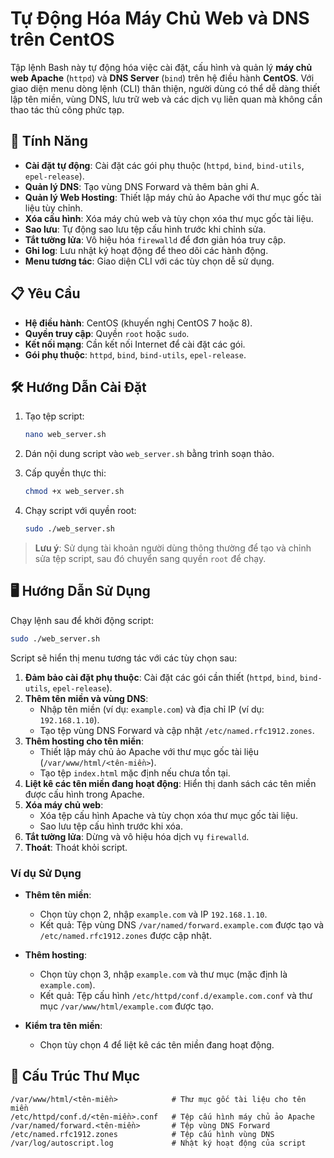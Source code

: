#  Tự Động Hóa Máy Chủ Web và DNS trên CentOS

Tập lệnh Bash này tự động hóa việc cài đặt, cấu hình và quản lý **máy chủ web Apache** (`httpd`) và **DNS Server** (`bind`) trên hệ điều hành **CentOS**. Với giao diện menu dòng lệnh (CLI) thân thiện, người dùng có thể dễ dàng thiết lập tên miền, vùng DNS, lưu trữ web và các dịch vụ liên quan mà không cần thao tác thủ công phức tạp.

## 🚀 Tính Năng

- **Cài đặt tự động**: Cài đặt các gói phụ thuộc (`httpd`, `bind`, `bind-utils`, `epel-release`).
- **Quản lý DNS**: Tạo vùng DNS Forward và thêm bản ghi A.
- **Quản lý Web Hosting**: Thiết lập máy chủ ảo Apache với thư mục gốc tài liệu tùy chỉnh.
- **Xóa cấu hình**: Xóa máy chủ web và tùy chọn xóa thư mục gốc tài liệu.
- **Sao lưu**: Tự động sao lưu tệp cấu hình trước khi chỉnh sửa.
- **Tắt tường lửa**: Vô hiệu hóa `firewalld` để đơn giản hóa truy cập.
- **Ghi log**: Lưu nhật ký hoạt động để theo dõi các hành động.
- **Menu tương tác**: Giao diện CLI với các tùy chọn dễ sử dụng.

## 📋 Yêu Cầu

- **Hệ điều hành**: CentOS (khuyến nghị CentOS 7 hoặc 8).
- **Quyền truy cập**: Quyền `root` hoặc `sudo`.
- **Kết nối mạng**: Cần kết nối Internet để cài đặt các gói.
- **Gói phụ thuộc**: `httpd`, `bind`, `bind-utils`, `epel-release`.

## 🛠️ Hướng Dẫn Cài Đặt

1. Tạo tệp script:
   ```bash
   nano web_server.sh
   ```

2. Dán nội dung script vào `web_server.sh` bằng trình soạn thảo.

3. Cấp quyền thực thi:
   ```bash
   chmod +x web_server.sh
   ```

4. Chạy script với quyền root:
   ```bash
   sudo ./web_server.sh
   ```

> **Lưu ý**: Sử dụng tài khoản người dùng thông thường để tạo và chỉnh sửa tệp script, sau đó chuyển sang quyền `root` để chạy.

## 🖥️ Hướng Dẫn Sử Dụng

Chạy lệnh sau để khởi động script:
```bash
sudo ./web_server.sh
```

Script sẽ hiển thị menu tương tác với các tùy chọn sau:

1. **Đảm bảo cài đặt phụ thuộc**: Cài đặt các gói cần thiết (`httpd`, `bind`, `bind-utils`, `epel-release`).
2. **Thêm tên miền và vùng DNS**:
   - Nhập tên miền (ví dụ: `example.com`) và địa chỉ IP (ví dụ: `192.168.1.10`).
   - Tạo tệp vùng DNS Forward và cập nhật `/etc/named.rfc1912.zones`.
3. **Thêm hosting cho tên miền**:
   - Thiết lập máy chủ ảo Apache với thư mục gốc tài liệu (`/var/www/html/<tên-miền>`).
   - Tạo tệp `index.html` mặc định nếu chưa tồn tại.
4. **Liệt kê các tên miền đang hoạt động**: Hiển thị danh sách các tên miền được cấu hình trong Apache.
5. **Xóa máy chủ web**:
   - Xóa tệp cấu hình Apache và tùy chọn xóa thư mục gốc tài liệu.
   - Sao lưu tệp cấu hình trước khi xóa.
6. **Tắt tường lửa**: Dừng và vô hiệu hóa dịch vụ `firewalld`.
7. **Thoát**: Thoát khỏi script.

### Ví dụ Sử Dụng

- **Thêm tên miền**:
  - Chọn tùy chọn 2, nhập `example.com` và IP `192.168.1.10`.
  - Kết quả: Tệp vùng DNS `/var/named/forward.example.com` được tạo và `/etc/named.rfc1912.zones` được cập nhật.

- **Thêm hosting**:
  - Chọn tùy chọn 3, nhập `example.com` và thư mục (mặc định là `example.com`).
  - Kết quả: Tệp cấu hình `/etc/httpd/conf.d/example.com.conf` và thư mục `/var/www/html/example.com` được tạo.

- **Kiểm tra tên miền**:
  - Chọn tùy chọn 4 để liệt kê các tên miền đang hoạt động.

## 📂 Cấu Trúc Thư Mục

```
/var/www/html/<tên-miền>            # Thư mục gốc tài liệu cho tên miền
/etc/httpd/conf.d/<tên-miền>.conf   # Tệp cấu hình máy chủ ảo Apache
/var/named/forward.<tên-miền>       # Tệp vùng DNS Forward
/etc/named.rfc1912.zones            # Tệp cấu hình vùng DNS
/var/log/autoscript.log             # Nhật ký hoạt động của script
```

